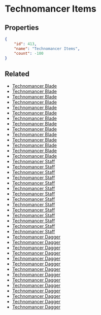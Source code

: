 # Technomancer Items

<no description available>

## Properties

```json
{
    "id": 413,
    "name": "Technomancer Items",
    "count": -100
}
```

## Related

- [Technomancer Blade](../items/12457-technomancer-blade.md)
- [Technomancer Blade](../items/12458-technomancer-blade.md)
- [Technomancer Blade](../items/12459-technomancer-blade.md)
- [Technomancer Blade](../items/12460-technomancer-blade.md)
- [Technomancer Blade](../items/12461-technomancer-blade.md)
- [Technomancer Blade](../items/12462-technomancer-blade.md)
- [Technomancer Blade](../items/12463-technomancer-blade.md)
- [Technomancer Blade](../items/12464-technomancer-blade.md)
- [Technomancer Blade](../items/12465-technomancer-blade.md)
- [Technomancer Blade](../items/12466-technomancer-blade.md)
- [Technomancer Blade](../items/12467-technomancer-blade.md)
- [Technomancer Blade](../items/12468-technomancer-blade.md)
- [Technomancer Blade](../items/12469-technomancer-blade.md)
- [Technomancer Blade](../items/12470-technomancer-blade.md)
- [Technomancer Staff](../items/12471-technomancer-staff.md)
- [Technomancer Staff](../items/12472-technomancer-staff.md)
- [Technomancer Staff](../items/12473-technomancer-staff.md)
- [Technomancer Staff](../items/12474-technomancer-staff.md)
- [Technomancer Staff](../items/12475-technomancer-staff.md)
- [Technomancer Staff](../items/12476-technomancer-staff.md)
- [Technomancer Staff](../items/12477-technomancer-staff.md)
- [Technomancer Staff](../items/12478-technomancer-staff.md)
- [Technomancer Staff](../items/12479-technomancer-staff.md)
- [Technomancer Staff](../items/12480-technomancer-staff.md)
- [Technomancer Staff](../items/12481-technomancer-staff.md)
- [Technomancer Staff](../items/12482-technomancer-staff.md)
- [Technomancer Staff](../items/12483-technomancer-staff.md)
- [Technomancer Staff](../items/12484-technomancer-staff.md)
- [Technomancer Dagger](../items/12485-technomancer-dagger.md)
- [Technomancer Dagger](../items/12486-technomancer-dagger.md)
- [Technomancer Dagger](../items/12487-technomancer-dagger.md)
- [Technomancer Dagger](../items/12488-technomancer-dagger.md)
- [Technomancer Dagger](../items/12489-technomancer-dagger.md)
- [Technomancer Dagger](../items/12490-technomancer-dagger.md)
- [Technomancer Dagger](../items/12491-technomancer-dagger.md)
- [Technomancer Dagger](../items/12492-technomancer-dagger.md)
- [Technomancer Dagger](../items/12493-technomancer-dagger.md)
- [Technomancer Dagger](../items/12494-technomancer-dagger.md)
- [Technomancer Dagger](../items/12495-technomancer-dagger.md)
- [Technomancer Dagger](../items/12496-technomancer-dagger.md)
- [Technomancer Dagger](../items/12497-technomancer-dagger.md)
- [Technomancer Dagger](../items/12498-technomancer-dagger.md)

